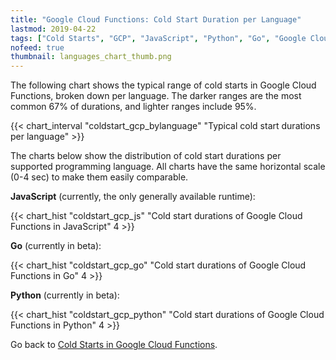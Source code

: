 ```yaml
---
title: "Google Cloud Functions: Cold Start Duration per Language"
lastmod: 2019-04-22
tags: ["Cold Starts", "GCP", "JavaScript", "Python", "Go", "Google Cloud Functions"]
nofeed: true
thumbnail: languages_chart_thumb.png
---
```


The following chart shows the typical range of cold starts in Google Cloud Functions, broken down per language. The darker ranges are the most common 67% of durations, and lighter ranges include 95%.

{{< chart_interval 
    "coldstart_gcp_bylanguage"
    "Typical cold start durations per language" >}}

The charts below show the distribution of cold start durations per supported programming language.
All charts have the same horizontal scale (0-4 sec) to make them easily comparable.

**JavaScript** (currently, the only generally available runtime):

{{< chart_hist 
     "coldstart_gcp_js" 
     "Cold start durations of Google Cloud Functions in JavaScript" 
     4 >}}

**Go** (currently in beta):

{{< chart_hist 
     "coldstart_gcp_go" 
     "Cold start durations of Google Cloud Functions in Go" 
     4 >}}

**Python** (currently in beta):

{{< chart_hist 
     "coldstart_gcp_python" 
     "Cold start durations of Google Cloud Functions in Python" 
     4 >}}

Go back to [Cold Starts in Google Cloud Functions](/serverless/coldstarts/gcp/).